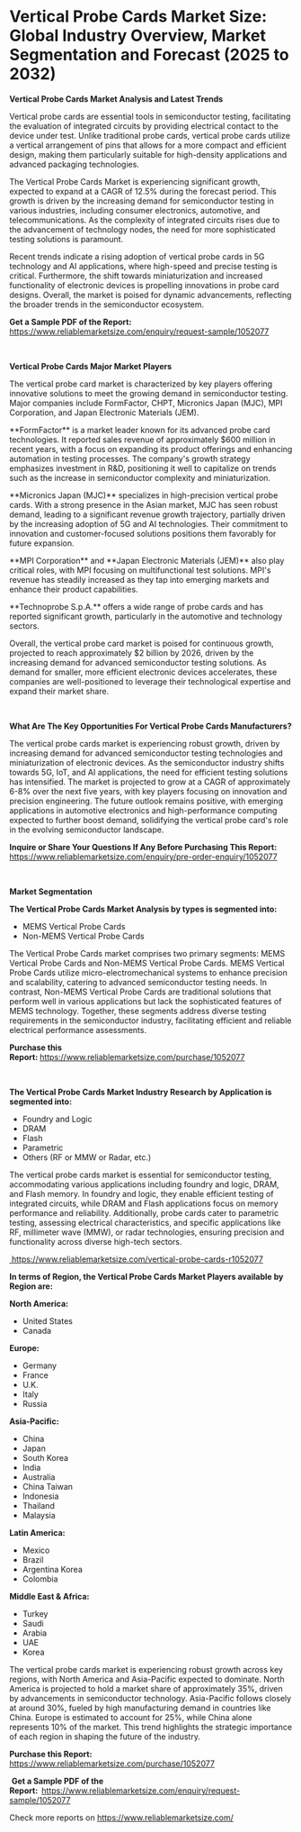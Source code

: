 <p><h1>Vertical Probe Cards Market Size: Global Industry Overview, Market Segmentation and Forecast (2025 to 2032)</h1></p><p><strong>Vertical Probe Cards Market Analysis and Latest Trends</strong></p>
<p><p>Vertical probe cards are essential tools in semiconductor testing, facilitating the evaluation of integrated circuits by providing electrical contact to the device under test. Unlike traditional probe cards, vertical probe cards utilize a vertical arrangement of pins that allows for a more compact and efficient design, making them particularly suitable for high-density applications and advanced packaging technologies.</p><p>The Vertical Probe Cards Market is experiencing significant growth, expected to expand at a CAGR of 12.5% during the forecast period. This growth is driven by the increasing demand for semiconductor testing in various industries, including consumer electronics, automotive, and telecommunications. As the complexity of integrated circuits rises due to the advancement of technology nodes, the need for more sophisticated testing solutions is paramount.</p><p>Recent trends indicate a rising adoption of vertical probe cards in 5G technology and AI applications, where high-speed and precise testing is critical. Furthermore, the shift towards miniaturization and increased functionality of electronic devices is propelling innovations in probe card designs. Overall, the market is poised for dynamic advancements, reflecting the broader trends in the semiconductor ecosystem.</p></p>
<p><strong>Get a Sample PDF of the Report:&nbsp;</strong> <a href="https://www.reliablemarketsize.com/enquiry/request-sample/1052077?utm_campaign=3248&utm_medium=2&utm_source=Github&utm_content=ia&utm_term=06042025&utm_id=vertical-probe-cards">https://www.reliablemarketsize.com/enquiry/request-sample/1052077</a></p>
<p>&nbsp;</p>
<p><strong>Vertical Probe Cards Major Market Players</strong></p>
<p><p>The vertical probe card market is characterized by key players offering innovative solutions to meet the growing demand in semiconductor testing. Major companies include FormFactor, CHPT, Micronics Japan (MJC), MPI Corporation, and Japan Electronic Materials (JEM).</p><p>**FormFactor** is a market leader known for its advanced probe card technologies. It reported sales revenue of approximately $600 million in recent years, with a focus on expanding its product offerings and enhancing automation in testing processes. The company's growth strategy emphasizes investment in R&D, positioning it well to capitalize on trends such as the increase in semiconductor complexity and miniaturization.</p><p>**Micronics Japan (MJC)** specializes in high-precision vertical probe cards. With a strong presence in the Asian market, MJC has seen robust demand, leading to a significant revenue growth trajectory, partially driven by the increasing adoption of 5G and AI technologies. Their commitment to innovation and customer-focused solutions positions them favorably for future expansion.</p><p>**MPI Corporation** and **Japan Electronic Materials (JEM)** also play critical roles, with MPI focusing on multifunctional test solutions. MPI's revenue has steadily increased as they tap into emerging markets and enhance their product capabilities.</p><p>**Technoprobe S.p.A.** offers a wide range of probe cards and has reported significant growth, particularly in the automotive and technology sectors. </p><p>Overall, the vertical probe card market is poised for continuous growth, projected to reach approximately $2 billion by 2026, driven by the increasing demand for advanced semiconductor testing solutions. As demand for smaller, more efficient electronic devices accelerates, these companies are well-positioned to leverage their technological expertise and expand their market share.</p></p>
<p>&nbsp;</p>
<p><strong>What Are The Key Opportunities For Vertical Probe Cards Manufacturers?</strong></p>
<p><p>The vertical probe cards market is experiencing robust growth, driven by increasing demand for advanced semiconductor testing technologies and miniaturization of electronic devices. As the semiconductor industry shifts towards 5G, IoT, and AI applications, the need for efficient testing solutions has intensified. The market is projected to grow at a CAGR of approximately 6-8% over the next five years, with key players focusing on innovation and precision engineering. The future outlook remains positive, with emerging applications in automotive electronics and high-performance computing expected to further boost demand, solidifying the vertical probe card's role in the evolving semiconductor landscape.</p></p>
<p><strong>Inquire or Share Your Questions If Any Before Purchasing This Report:</strong> <a href="https://www.reliablemarketsize.com/enquiry/pre-order-enquiry/1052077?utm_campaign=3248&utm_medium=2&utm_source=Github&utm_content=ia&utm_term=06042025&utm_id=vertical-probe-cards">https://www.reliablemarketsize.com/enquiry/pre-order-enquiry/1052077</a></p>
<p>&nbsp;</p>
<p><strong>Market Segmentation</strong></p>
<p><strong>The Vertical Probe Cards Market Analysis by types is segmented into:</strong></p>
<p><ul><li>MEMS Vertical Probe Cards</li><li>Non-MEMS Vertical Probe Cards</li></ul></p>
<p><p>The Vertical Probe Cards market comprises two primary segments: MEMS Vertical Probe Cards and Non-MEMS Vertical Probe Cards. MEMS Vertical Probe Cards utilize micro-electromechanical systems to enhance precision and scalability, catering to advanced semiconductor testing needs. In contrast, Non-MEMS Vertical Probe Cards are traditional solutions that perform well in various applications but lack the sophisticated features of MEMS technology. Together, these segments address diverse testing requirements in the semiconductor industry, facilitating efficient and reliable electrical performance assessments.</p></p>
<p><strong>Purchase this Report:&nbsp;</strong><a href="https://www.reliablemarketsize.com/purchase/1052077?utm_campaign=3248&utm_medium=2&utm_source=Github&utm_content=ia&utm_term=06042025&utm_id=vertical-probe-cards">https://www.reliablemarketsize.com/purchase/1052077</a></p>
<p>&nbsp;</p>
<p><strong>The Vertical Probe Cards Market Industry Research by Application is segmented into:</strong></p>
<p><ul><li>Foundry and Logic</li><li>DRAM</li><li>Flash</li><li>Parametric</li><li>Others (RF or MMW or Radar, etc.)</li></ul></p>
<p><p>The vertical probe cards market is essential for semiconductor testing, accommodating various applications including foundry and logic, DRAM, and Flash memory. In foundry and logic, they enable efficient testing of integrated circuits, while DRAM and Flash applications focus on memory performance and reliability. Additionally, probe cards cater to parametric testing, assessing electrical characteristics, and specific applications like RF, millimeter wave (MMW), or radar technologies, ensuring precision and functionality across diverse high-tech sectors.</p></p>
<p><a href="https://www.reliablemarketsize.com/vertical-probe-cards-r1052077?utm_campaign=3248&utm_medium=2&utm_source=Github&utm_content=ia&utm_term=06042025&utm_id=vertical-probe-cards">&nbsp;https://www.reliablemarketsize.com/vertical-probe-cards-r1052077</a></p>
<p><strong>In terms of Region, the Vertical Probe Cards Market Players available by Region are:</strong></p>
<p>
    <p> <strong> North America: </strong>
        <ul>
            <li>United States</li>
            <li>Canada</li>
        </ul>
        </p> 
    <p> <strong> Europe: </strong>
        <ul>
            <li>Germany</li>
            <li>France</li>
            <li>U.K.</li>
            <li>Italy</li>
            <li>Russia</li>
        </ul>
        </p> 
    <p> <strong> Asia-Pacific: </strong>
        <ul>
            <li>China</li>
            <li>Japan</li>
            <li>South Korea</li>
            <li>India</li>
            <li>Australia</li>
            <li>China Taiwan</li>
            <li>Indonesia</li>
            <li>Thailand</li>
            <li>Malaysia</li>
        </ul>
        </p> 
    <p> <strong> Latin America: </strong>
        <ul>
            <li>Mexico</li>
            <li>Brazil</li>
            <li>Argentina Korea</li>
            <li>Colombia</li>
        </ul>
        </p> 
    <p> <strong> Middle East & Africa: </strong>
        <ul>
            <li>Turkey</li>
            <li>Saudi</li>
            <li>Arabia</li>
            <li>UAE</li>
            <li>Korea</li>
        </ul>
    </p>
    </p>
<p><p>The vertical probe cards market is experiencing robust growth across key regions, with North America and Asia-Pacific expected to dominate. North America is projected to hold a market share of approximately 35%, driven by advancements in semiconductor technology. Asia-Pacific follows closely at around 30%, fueled by high manufacturing demand in countries like China. Europe is estimated to account for 25%, while China alone represents 10% of the market. This trend highlights the strategic importance of each region in shaping the future of the industry.</p></p>
<p><strong>Purchase this Report: </strong><a href="https://www.reliablemarketsize.com/purchase/1052077?utm_campaign=3248&utm_medium=2&utm_source=Github&utm_content=ia&utm_term=06042025&utm_id=vertical-probe-cards">https://www.reliablemarketsize.com/purchase/1052077</a></p>
<p>&nbsp;<strong>Get a Sample PDF of the Report:&nbsp;&nbsp;</strong><a href="https://www.reliablemarketsize.com/enquiry/request-sample/1052077?utm_campaign=3248&utm_medium=2&utm_source=Github&utm_content=ia&utm_term=06042025&utm_id=vertical-probe-cards">https://www.reliablemarketsize.com/enquiry/request-sample/1052077</a></p>
<p><strong></strong></p>
<p>Check more reports on <a href="https://www.reliablemarketsize.com/?utm_campaign=3248&utm_medium=2&utm_source=Github&utm_content=ia&utm_term=06042025&utm_id=vertical-probe-cards">https://www.reliablemarketsize.com/</a></p>